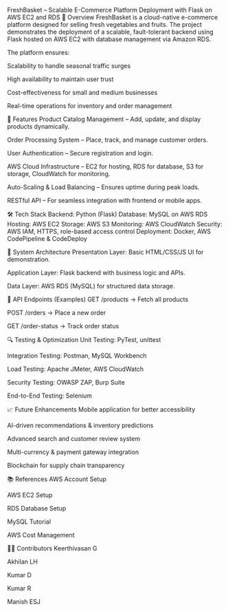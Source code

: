 FreshBasket – Scalable E-Commerce Platform Deployment with Flask on AWS EC2 and RDS
📌 Overview
FreshBasket is a cloud-native e-commerce platform designed for selling fresh vegetables and fruits. The project demonstrates the deployment of a scalable, fault-tolerant backend using Flask hosted on AWS EC2 with database management via Amazon RDS.

The platform ensures:

Scalability to handle seasonal traffic surges

High availability to maintain user trust

Cost-effectiveness for small and medium businesses

Real-time operations for inventory and order management

🚀 Features
Product Catalog Management – Add, update, and display products dynamically.

Order Processing System – Place, track, and manage customer orders.

User Authentication – Secure registration and login.

AWS Cloud Infrastructure – EC2 for hosting, RDS for database, S3 for storage, CloudWatch for monitoring.

Auto-Scaling & Load Balancing – Ensures uptime during peak loads.

RESTful API – For seamless integration with frontend or mobile apps.

🛠️ Tech Stack
Backend: Python (Flask)
Database: MySQL on AWS RDS
Hosting: AWS EC2
Storage: AWS S3
Monitoring: AWS CloudWatch
Security: AWS IAM, HTTPS, role-based access control
Deployment: Docker, AWS CodePipeline & CodeDeploy

📂 System Architecture
Presentation Layer: Basic HTML/CSS/JS UI for demonstration.

Application Layer: Flask backend with business logic and APIs.

Data Layer: AWS RDS (MySQL) for structured data storage.

📜 API Endpoints (Examples)
GET /products → Fetch all products

POST /orders → Place a new order

GET /order-status → Track order status

🔍 Testing & Optimization
Unit Testing: PyTest, unittest

Integration Testing: Postman, MySQL Workbench

Load Testing: Apache JMeter, AWS CloudWatch

Security Testing: OWASP ZAP, Burp Suite

End-to-End Testing: Selenium

📈 Future Enhancements
Mobile application for better accessibility

AI-driven recommendations & inventory predictions

Advanced search and customer review system

Multi-currency & payment gateway integration

Blockchain for supply chain transparency

📚 References
AWS Account Setup

AWS EC2 Setup

RDS Database Setup

MySQL Tutorial

AWS Cost Management

👨‍💻 Contributors
Keerthivasan G

Akhilan LH

Kumar D

Kumar R

Manish ESJ
